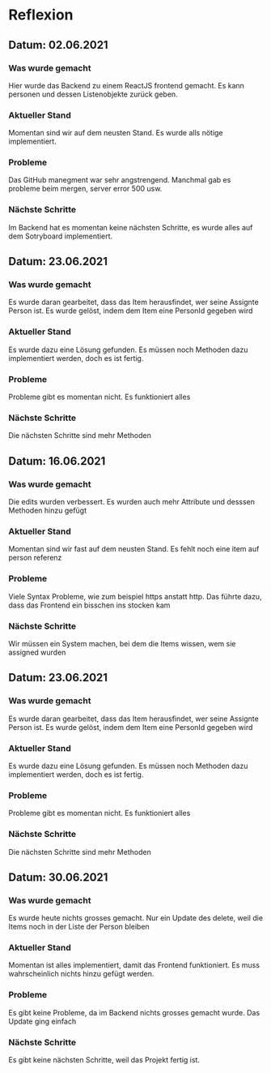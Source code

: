 # Reflexion

## Datum: 02.06.2021
### Was wurde gemacht
Hier wurde das Backend zu einem ReactJS frontend gemacht. Es kann personen und dessen Listenobjekte zurück geben.

### Aktueller Stand
Momentan sind wir auf dem neusten Stand. Es wurde alls nötige implementiert.

### Probleme
Das GitHub manegment war sehr angstrengend. Manchmal gab es probleme beim mergen, server error 500 usw.

### Nächste Schritte
Im Backend hat es momentan keine nächsten Schritte, es wurde alles auf dem Sotryboard implementiert.

## Datum: 23.06.2021
### Was wurde gemacht
Es wurde daran gearbeitet, dass das Item herausfindet, wer seine Assignte Person ist. Es wurde gelöst, indem dem Item eine PersonId gegeben wird

### Aktueller Stand
Es wurde dazu eine Lösung gefunden. Es müssen noch Methoden dazu implementiert werden, doch es ist fertig.

### Probleme
Probleme gibt es momentan nicht. Es funktioniert alles

### Nächste Schritte
Die nächsten Schritte sind mehr Methoden

## Datum: 16.06.2021
### Was wurde gemacht
Die edits wurden verbessert. Es wurden auch mehr Attribute und desssen Methoden hinzu gefügt

### Aktueller Stand
Momentan sind wir fast auf dem neusten Stand. Es fehlt noch eine item auf person referenz

### Probleme
Viele Syntax Probleme, wie zum beispiel https anstatt http. Das führte dazu, dass das Frontend ein bisschen ins stocken kam

### Nächste Schritte
Wir müssen ein System machen, bei dem die Items wissen, wem sie assigned wurden

## Datum: 23.06.2021
### Was wurde gemacht
Es wurde daran gearbeitet, dass das Item herausfindet, wer seine Assignte Person ist. Es wurde gelöst, indem dem Item eine PersonId gegeben wird

### Aktueller Stand
Es wurde dazu eine Lösung gefunden. Es müssen noch Methoden dazu implementiert werden, doch es ist fertig.

### Probleme
Probleme gibt es momentan nicht. Es funktioniert alles

### Nächste Schritte
Die nächsten Schritte sind mehr Methoden

## Datum: 30.06.2021
### Was wurde gemacht
Es wurde heute nichts grosses gemacht. Nur ein Update des delete, weil die Items noch in der Liste der Person bleiben

### Aktueller Stand
Momentan ist alles implementiert, damit das Frontend funktioniert. Es muss wahrscheinlich nichts hinzu gefügt werden. 

### Probleme
Es gibt keine Probleme, da im Backend nichts grosses gemacht wurde. Das Update ging einfach

### Nächste Schritte
Es gibt keine nächsten Schritte, weil das Projekt fertig ist. 